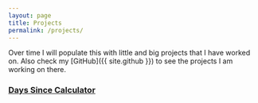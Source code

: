 ```yaml
---
layout: page
title: Projects
permalink: /projects/
---
```


<!-- todo: keep a file of the projects and their URLS, iterate and list automatically. -->
Over time I will populate this with little and big projects that I have worked on. Also check my [GitHub]({{ site.github }}) to see the projects I am working on there.

### [Days Since Calculator](/daysSinceCalculator)